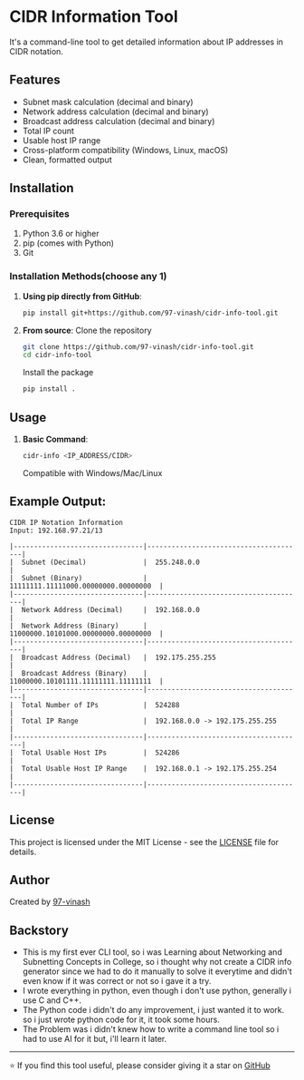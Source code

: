# CIDR Information Tool

It's a command-line tool to get detailed information about IP addresses in CIDR notation.

## Features

- Subnet mask calculation (decimal and binary)
- Network address calculation (decimal and binary)
- Broadcast address calculation (decimal and binary)
- Total IP count
- Usable host IP range
- Cross-platform compatibility (Windows, Linux, macOS)
- Clean, formatted output

## Installation

### Prerequisites

1. Python 3.6 or higher
2. pip (comes with Python)
3. Git 

### Installation Methods(choose any 1)

1. **Using pip directly from GitHub**:
    ```bash
    pip install git+https://github.com/97-vinash/cidr-info-tool.git
    ```

2. **From source**:
    Clone the repository
    ```bash
    git clone https://github.com/97-vinash/cidr-info-tool.git
    cd cidr-info-tool
    ```
    Install the package
    ```bash
    pip install .
    ```

## Usage

1. **Basic Command**:
    ```bash
    cidr-info <IP_ADDRESS/CIDR>
    ```
    Compatible with Windows/Mac/Linux

## Example Output:

    CIDR IP Notation Information
    Input: 192.168.97.21/13

    |--------------------------------|---------------------------------------|
    |  Subnet (Decimal)              |  255.248.0.0                          |
    |  Subnet (Binary)               |  11111111.11111000.00000000.00000000  |
    |--------------------------------|---------------------------------------|
    |  Network Address (Decimal)     |  192.168.0.0                          |
    |  Network Address (Binary)      |  11000000.10101000.00000000.00000000  |
    |--------------------------------|---------------------------------------|
    |  Broadcast Address (Decimal)   |  192.175.255.255                      |
    |  Broadcast Address (Binary)    |  11000000.10101111.11111111.11111111  |
    |--------------------------------|---------------------------------------|
    |  Total Number of IPs           |  524288                               |
    |  Total IP Range                |  192.168.0.0 -> 192.175.255.255       |
    |--------------------------------|---------------------------------------|
    |  Total Usable Host IPs         |  524286                               |
    |  Total Usable Host IP Range    |  192.168.0.1 -> 192.175.255.254       |
    |--------------------------------|---------------------------------------|

## License
This project is licensed under the MIT License - see the [LICENSE](LICENSE) file for details.

## Author
Created by [97-vinash](https://www.linkedin.com/in/avinash-shankar-643809249/)

## Backstory

- This is my first ever CLI tool, so i was Learning about Networking and Subnetting Concepts in College, so i thought why not create a CIDR info generator since we had to do it manually to solve it everytime and didn't even know if it was correct or not so i gave it a try.  
- I wrote everything in python, even though i don't use python, generally i use C and C++.  
- The Python code i didn't do any improvement, i just wanted it to work. so i just wrote python code for it, it took some hours.  
- The Problem was i didn't knew how to write a command line tool so i had to use AI for it but, i'll learn it later.

---
⭐ If you find this tool useful, please consider giving it a star on [GitHub](https://github.com/97-vinash/cidr-info-tool)